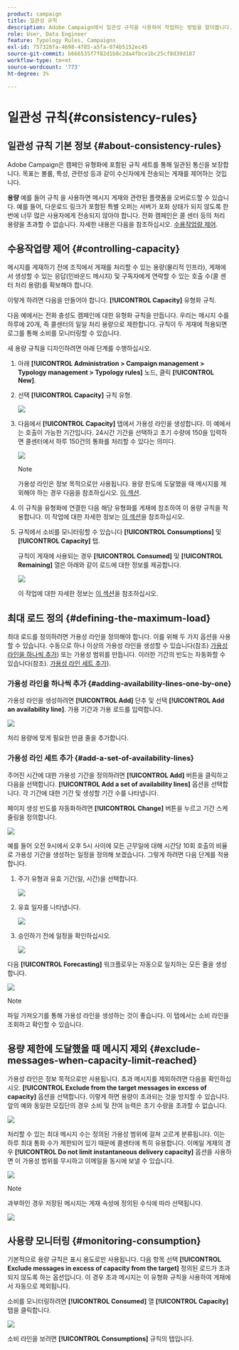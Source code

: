 ```yaml
---
product: campaign
title: 일관성 규칙
description: Adobe Campaign에서 일관성 규칙을 사용하여 작업하는 방법을 알아봅니다.
role: User, Data Engineer
feature: Typology Rules, Campaigns
exl-id: 757328fa-4698-4f85-a5fa-074b5152ec45
source-git-commit: b666535f7f82d1b8c2da4fbce1bc25cf8d39d187
workflow-type: tm+mt
source-wordcount: '773'
ht-degree: 3%

---
```


# 일관성 규칙{#consistency-rules}

## 일관성 규칙 기본 정보 {#about-consistency-rules}

Adobe Campaign은 캠페인 유형화에 포함된 규칙 세트를 통해 일관된 통신을 보장합니다. 목표는 볼륨, 특성, 관련성 등과 같이 수신자에게 전송되는 게재를 제어하는 것입니다.

**용량** 예를 들어 규칙 을 사용하면 메시지 게재와 관련된 플랫폼을 오버로드할 수 있습니다. 예를 들어, 다운로드 링크가 포함된 특별 오퍼는 서버가 포화 상태가 되지 않도록 한 번에 너무 많은 사용자에게 전송되지 않아야 합니다. 전화 캠페인은 콜 센터 등의 처리 용량을 초과할 수 없습니다. 자세한 내용은 다음을 참조하십시오. [수용작업량 제어](#controlling-capacity).

## 수용작업량 제어 {#controlling-capacity}

메시지를 게재하기 전에 조직에서 게재를 처리할 수 있는 용량(물리적 인프라), 게재에서 생성할 수 있는 응답(인바운드 메시지) 및 구독자에게 연락할 수 있는 호출 수(콜 센터 처리 용량)를 확보해야 합니다.

이렇게 하려면 다음을 만들어야 합니다. **[!UICONTROL Capacity]** 유형화 규칙.

다음 예에서는 전화 충성도 캠페인에 대한 유형화 규칙을 만듭니다. 우리는 메시지 수를 하루에 20개, 즉 콜센터의 일일 처리 용량으로 제한합니다. 규칙이 두 게재에 적용되면 로그를 통해 소비를 모니터링할 수 있습니다.

새 용량 규칙을 디자인하려면 아래 단계를 수행하십시오.

1. 아래 **[!UICONTROL Administration > Campaign management > Typology management > Typology rules]** 노드, 클릭 **[!UICONTROL New]**.
1. 선택 **[!UICONTROL Capacity]** 규칙 유형.

   ![](assets/campaign_opt_create_capacity_01.png)

1. 다음에서 **[!UICONTROL Capacity]** 탭에서 가용성 라인을 생성합니다. 이 예에서는 호출이 가능한 기간입니다. 24시간 기간을 선택하고 초기 수량에 150을 입력하면 콜센터에서 하루 150건의 통화를 처리할 수 있다는 의미다.

   ![](assets/campaign_opt_create_capacity_02.png)

   >[!NOTE]
   >
   >가용성 라인은 정보 목적으로만 사용됩니다. 용량 한도에 도달했을 때 메시지를 제외해야 하는 경우 다음을 참조하십시오. [이 섹션](#exclude-messages-when-capacity-limit-reached).

1. 이 규칙을 유형화에 연결한 다음 해당 유형화를 게재에 참조하여 이 용량 규칙을 적용합니다. 이 작업에 대한 자세한 정보는 [이 섹션](applying-rules.md#applying-a-typology-to-a-delivery)을 참조하십시오.
1. 규칙에서 소비를 모니터링할 수 있습니다 **[!UICONTROL Consumptions]** 및 **[!UICONTROL Capacity]** 탭.

   규칙이 게재에 사용되는 경우 **[!UICONTROL Consumed]** 및 **[!UICONTROL Remaining]** 열은 아래와 같이 로드에 대한 정보를 제공합니다.

   ![](assets/campaign_opt_create_capacity_03.png)

   이 작업에 대한 자세한 정보는 [이 섹션](#monitoring-consumption)을 참조하십시오.

## 최대 로드 정의 {#defining-the-maximum-load}

최대 로드를 정의하려면 가용성 라인을 정의해야 합니다. 이를 위해 두 가지 옵션을 사용할 수 있습니다. 수동으로 하나 이상의 가용성 라인을 생성할 수 있습니다(참조) [가용성 라인을 하나씩 추가](#adding-availability-lines-one-by-one)) 또는 가용성 범위를 만듭니다. 이러한 기간의 빈도는 자동화할 수 있습니다(참조). [가용성 라인 세트 추가](#add-a-set-of-availability-lines)).

### 가용성 라인을 하나씩 추가 {#adding-availability-lines-one-by-one}

가용성 라인을 생성하려면 **[!UICONTROL Add]** 단추 및 선택 **[!UICONTROL Add an availability line]**. 가용 기간과 가용 로드를 입력합니다.

![](assets/campaign_opt_create_capacity_02.png)

처리 용량에 맞게 필요한 만큼 줄을 추가합니다.

### 가용성 라인 세트 추가 {#add-a-set-of-availability-lines}

주어진 시간에 대한 가용성 기간을 정의하려면 **[!UICONTROL Add]** 버튼을 클릭하고 다음을 선택합니다. **[!UICONTROL Add a set of availability lines]** 옵션을 선택합니다. 각 기간에 대한 기간 및 생성할 기간 수를 나타냅니다.

페이지 생성 빈도를 자동화하려면 **[!UICONTROL Change]** 버튼을 누르고 기간 스케줄링을 정의합니다.

![](assets/campaign_opt_create_capacity_07.png)

예를 들어 오전 9시에서 오후 5시 사이에 모든 근무일에 대해 시간당 10회 호출의 비율로 가용성 기간을 생성하는 일정을 정의해 보겠습니다. 그렇게 하려면 다음 단계를 적용합니다.

1. 주기 유형과 유효 기간(일, 시간)을 선택합니다.

   ![](assets/campaign_opt_create_capacity_08.png)

1. 유효 일자를 나타냅니다.

   ![](assets/campaign_opt_create_capacity_09.png)

1. 승인하기 전에 일정을 확인하십시오.

   ![](assets/campaign_opt_create_capacity_10.png)

다음 **[!UICONTROL Forecasting]** 워크플로우는 자동으로 일치하는 모든 줄을 생성합니다.

![](assets/campaign_opt_create_capacity_12.png)

>[!NOTE]
>
>파일 가져오기를 통해 가용성 라인을 생성하는 것이 좋습니다. 이 탭에서는 소비 라인을 조회하고 확인할 수 있습니다.

## 용량 제한에 도달했을 때 메시지 제외 {#exclude-messages-when-capacity-limit-reached}

가용성 라인은 정보 목적으로만 사용됩니다. 초과 메시지를 제외하려면 다음을 확인하십시오. **[!UICONTROL Exclude from the target messages in excess of capacity]** 옵션을 선택합니다. 이렇게 하면 용량이 초과되는 것을 방지할 수 있습니다. 앞의 예와 동일한 모집단의 경우 소비 및 잔여 능력은 초기 수량을 초과할 수 없습니다.

![](assets/campaign_opt_create_capacity_04.png)

처리할 수 있는 최대 메시지 수는 정의된 가용성 범위에 걸쳐 고르게 분류됩니다. 이는 하루 최대 통화 수가 제한되어 있기 때문에 콜센터에 특히 유용합니다. 이메일 게재의 경우 **[!UICONTROL Do not limit instantaneous delivery capacity]** 옵션을 사용하면 이 가용성 범위를 무시하고 이메일을 동시에 보낼 수 있습니다.

![](assets/campaign_opt_create_capacity_05.png)

>[!NOTE]
>
>과부하인 경우 저장된 메시지는 게재 속성에 정의된 수식에 따라 선택됩니다.

![](assets/campaign_opt_create_capacity_06.png)

## 사용량 모니터링 {#monitoring-consumption}

기본적으로 용량 규칙은 표시 용도로만 사용됩니다. 다음 항목 선택 **[!UICONTROL Exclude messages in excess of capacity from the target]** 정의된 로드가 초과되지 않도록 하는 옵션입니다. 이 경우 초과 메시지는 이 유형화 규칙을 사용하여 게재에서 자동으로 제외됩니다.

소비를 모니터링하려면 **[!UICONTROL Consumed]** 열 **[!UICONTROL Capacity]** 탭을 클릭합니다.

![](assets/campaign_opt_create_capacity_04.png)

소비 라인을 보려면 **[!UICONTROL Consumptions]** 규칙의 탭입니다.
